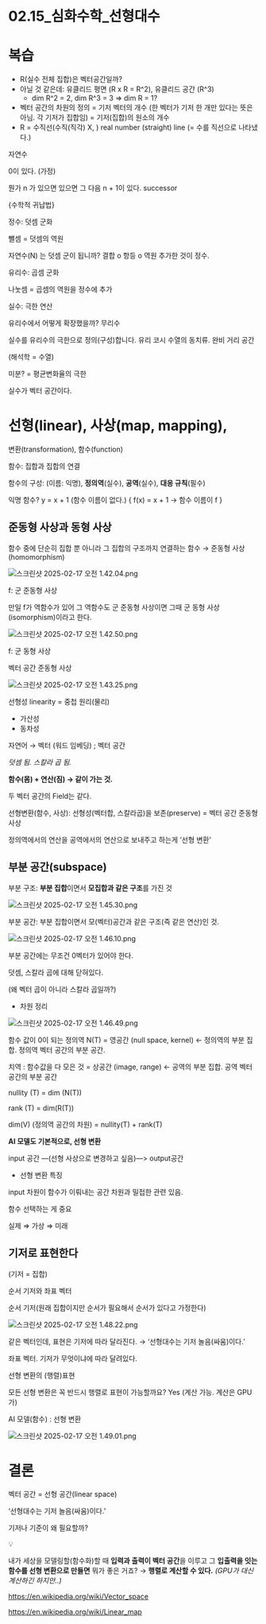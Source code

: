 # 02.15_심화수학_선형대수

# 복습

- R(실수 전체 집합)은 벡터공간일까?
- 아닐 것 같은데: 유클리드 평면 (R x R = R^2), 유클리드 공간 (R^3)
    - dim R^2 = 2, dim R^3 = 3 ⇒ dim R = 1?
- 벡터 공간의 차원의 정의 = 기저 벡터의 개수 (한 벡터가 기저 한 개만 있다는 뜻은 아님. 각 기저가 집합임) = 기저(집합)의 원소의 개수
- R = 수직선(수직(직각) X, ) real number (straight) line (= 수를 직선으로 나타냈다.)

자연수

0이 있다. (가정)

뭔가 n 가 있으면 있으면 그 다음 n + 1이 있다. successor

{수학적 귀납법}

정수: 덧셈 군화

뺄셈 = 덧셈의 역원

자연수(N) 는 덧셈 군이 됩니까? 결합 o 항등 o 역원 추가한 것이 정수. 

유리수: 곱셈 군화

나눗셈 = 곱셈의 역원을 정수에 추가

실수: 극한 연산

유리수에서 어떻게 확장했을까? 무리수

실수를 유리수의 극한으로 정의(구성)합니다. 유리 코시 수열의 동치류. 완비 거리 공간

(해석학 = 수열)

미분? = 평균변화율의 극한

실수가 벡터 공간이다. 

# 선형(linear), 사상(map, mapping), 
변환(transformation), 함수(function)

함수: 집합과 집합의 연결

함수의 구성: (이름: 익명), **정의역**(실수), **공역**(실수), **대응 규칙**(필수)

익명 함수? y = x + 1 (함수 이름이 없다.) { f(x) = x + 1 → 함수 이름이 f }

## 준동형 사상과 동형 사상

함수 중에 단순히 집합 뿐 아니라 그 집합의 구조까지 연결하는 함수 → 준동형 사상(homomorphism)

![스크린샷 2025-02-17 오전 1.42.04.png](02%2015_%E1%84%89%E1%85%B5%E1%86%B7%E1%84%92%E1%85%AA%E1%84%89%E1%85%AE%E1%84%92%E1%85%A1%E1%86%A8_%E1%84%89%E1%85%A5%E1%86%AB%E1%84%92%E1%85%A7%E1%86%BC%E1%84%83%E1%85%A2%E1%84%89%E1%85%AE%2019b49f33ba5d80b9aa05c96dca7db29b/%E1%84%89%E1%85%B3%E1%84%8F%E1%85%B3%E1%84%85%E1%85%B5%E1%86%AB%E1%84%89%E1%85%A3%E1%86%BA_2025-02-17_%E1%84%8B%E1%85%A9%E1%84%8C%E1%85%A5%E1%86%AB_1.42.04.png)

f: 군 준동형 사상

만일 f가 역함수가 있어 그 역함수도 군 준동형 사상이면 그때 군 동형 사상(isomorphism)이라고 한다. 

![스크린샷 2025-02-17 오전 1.42.50.png](02%2015_%E1%84%89%E1%85%B5%E1%86%B7%E1%84%92%E1%85%AA%E1%84%89%E1%85%AE%E1%84%92%E1%85%A1%E1%86%A8_%E1%84%89%E1%85%A5%E1%86%AB%E1%84%92%E1%85%A7%E1%86%BC%E1%84%83%E1%85%A2%E1%84%89%E1%85%AE%2019b49f33ba5d80b9aa05c96dca7db29b/%E1%84%89%E1%85%B3%E1%84%8F%E1%85%B3%E1%84%85%E1%85%B5%E1%86%AB%E1%84%89%E1%85%A3%E1%86%BA_2025-02-17_%E1%84%8B%E1%85%A9%E1%84%8C%E1%85%A5%E1%86%AB_1.42.50.png)

f: 군 동형 사상

벡터 공간 준동형 사상 

![스크린샷 2025-02-17 오전 1.43.25.png](02%2015_%E1%84%89%E1%85%B5%E1%86%B7%E1%84%92%E1%85%AA%E1%84%89%E1%85%AE%E1%84%92%E1%85%A1%E1%86%A8_%E1%84%89%E1%85%A5%E1%86%AB%E1%84%92%E1%85%A7%E1%86%BC%E1%84%83%E1%85%A2%E1%84%89%E1%85%AE%2019b49f33ba5d80b9aa05c96dca7db29b/%E1%84%89%E1%85%B3%E1%84%8F%E1%85%B3%E1%84%85%E1%85%B5%E1%86%AB%E1%84%89%E1%85%A3%E1%86%BA_2025-02-17_%E1%84%8B%E1%85%A9%E1%84%8C%E1%85%A5%E1%86%AB_1.43.25.png)

선형성 linearity = 중첩 원리(물리)

- 가산성
- 동차성

자연어 → 벡터 (워드 임베딩) ; 벡터 공간

*덧셈 됨. 스칼라 곱 됨.* 

**함수(몸) + 연산(짐) → 같이 가는 것.** 

두 벡터 공간의 Field는 같다. 

선형변환(함수, 사상): 선형성(벡터합, 스칼라곱)을 보존(preserve) = 벡터 공간 준동형 사상

정의역에서의 연산을 공역에서의 연산으로 보내주고 하는게 ‘선형 변환’

## 부분 공간(subspace)

부분 구조: **부분 집합**이면서 **모집합과 같은 구조**를 가진 것 

![스크린샷 2025-02-17 오전 1.45.30.png](02%2015_%E1%84%89%E1%85%B5%E1%86%B7%E1%84%92%E1%85%AA%E1%84%89%E1%85%AE%E1%84%92%E1%85%A1%E1%86%A8_%E1%84%89%E1%85%A5%E1%86%AB%E1%84%92%E1%85%A7%E1%86%BC%E1%84%83%E1%85%A2%E1%84%89%E1%85%AE%2019b49f33ba5d80b9aa05c96dca7db29b/%E1%84%89%E1%85%B3%E1%84%8F%E1%85%B3%E1%84%85%E1%85%B5%E1%86%AB%E1%84%89%E1%85%A3%E1%86%BA_2025-02-17_%E1%84%8B%E1%85%A9%E1%84%8C%E1%85%A5%E1%86%AB_1.45.30.png)

부분 공간: 부분 집합이면서 모(벡터)공간과 같은 구조(즉 같은 연산)인 것. 

![스크린샷 2025-02-17 오전 1.46.10.png](02%2015_%E1%84%89%E1%85%B5%E1%86%B7%E1%84%92%E1%85%AA%E1%84%89%E1%85%AE%E1%84%92%E1%85%A1%E1%86%A8_%E1%84%89%E1%85%A5%E1%86%AB%E1%84%92%E1%85%A7%E1%86%BC%E1%84%83%E1%85%A2%E1%84%89%E1%85%AE%2019b49f33ba5d80b9aa05c96dca7db29b/%E1%84%89%E1%85%B3%E1%84%8F%E1%85%B3%E1%84%85%E1%85%B5%E1%86%AB%E1%84%89%E1%85%A3%E1%86%BA_2025-02-17_%E1%84%8B%E1%85%A9%E1%84%8C%E1%85%A5%E1%86%AB_1.46.10.png)

부분 공간에는 무조건 0벡터가 있어야 한다. 

덧셈, 스칼라 곱에 대해 닫혀있다. 

(왜 벡터 곱이 아니라 스칼라 곱일까?)

- 차원 정리

![스크린샷 2025-02-17 오전 1.46.49.png](02%2015_%E1%84%89%E1%85%B5%E1%86%B7%E1%84%92%E1%85%AA%E1%84%89%E1%85%AE%E1%84%92%E1%85%A1%E1%86%A8_%E1%84%89%E1%85%A5%E1%86%AB%E1%84%92%E1%85%A7%E1%86%BC%E1%84%83%E1%85%A2%E1%84%89%E1%85%AE%2019b49f33ba5d80b9aa05c96dca7db29b/%E1%84%89%E1%85%B3%E1%84%8F%E1%85%B3%E1%84%85%E1%85%B5%E1%86%AB%E1%84%89%E1%85%A3%E1%86%BA_2025-02-17_%E1%84%8B%E1%85%A9%E1%84%8C%E1%85%A5%E1%86%AB_1.46.49.png)

함수 값이 0이 되는 정의역 N(T) = 영공간 (null space, kernel)  ← 정의역의 부분 집합. 정의역 벡터 공간의 부분 공간. 

치역 : 함수값을 다 모은 것 = 상공간 (image, range) ← 공역의 부분 집합. 공역 벡터 공간의 부분 공간

nullity (T) = dim (N(T))

rank (T) = dim(R(T))

dim(V) (정의역 공간의 차원) = nullity(T) + rank(T)

**AI 모델도 기본적으로, 선형 변환** 

input 공간 —(선형 사상으로 변경하고 싶음)—> output공간 

- 선형 변환 특징

input 차원이 함수가 이뤄내는 공간 차원과 밀접한 관련 있음. 

함수 선택하는 게 중요

실제 ⇒ 가상 ⇒ 미래

## 기저로 표현한다

(기저 = 집합)

순서 기저와 좌표 벡터

순서 기저(원래 집합이지만 순서가 필요해서 순서가 있다고 가정한다)

![스크린샷 2025-02-17 오전 1.48.22.png](02%2015_%E1%84%89%E1%85%B5%E1%86%B7%E1%84%92%E1%85%AA%E1%84%89%E1%85%AE%E1%84%92%E1%85%A1%E1%86%A8_%E1%84%89%E1%85%A5%E1%86%AB%E1%84%92%E1%85%A7%E1%86%BC%E1%84%83%E1%85%A2%E1%84%89%E1%85%AE%2019b49f33ba5d80b9aa05c96dca7db29b/%E1%84%89%E1%85%B3%E1%84%8F%E1%85%B3%E1%84%85%E1%85%B5%E1%86%AB%E1%84%89%E1%85%A3%E1%86%BA_2025-02-17_%E1%84%8B%E1%85%A9%E1%84%8C%E1%85%A5%E1%86%AB_1.48.22.png)

같은 벡터인데, 표현은 기저에 따라 달라진다. → ‘선형대수는 기저 놀음(싸움)이다.’

좌표 벡터. 기저가 무엇이냐에 따라 달려있다. 

선형 변환의 (행렬)표현

모든 선형 변환은 꼭 반드시 행렬로 표현이 가능할까요? Yes (계산 가능. 계산은 GPU가)

AI 모델(함수) : 선형 변환

![스크린샷 2025-02-17 오전 1.49.01.png](02%2015_%E1%84%89%E1%85%B5%E1%86%B7%E1%84%92%E1%85%AA%E1%84%89%E1%85%AE%E1%84%92%E1%85%A1%E1%86%A8_%E1%84%89%E1%85%A5%E1%86%AB%E1%84%92%E1%85%A7%E1%86%BC%E1%84%83%E1%85%A2%E1%84%89%E1%85%AE%2019b49f33ba5d80b9aa05c96dca7db29b/%E1%84%89%E1%85%B3%E1%84%8F%E1%85%B3%E1%84%85%E1%85%B5%E1%86%AB%E1%84%89%E1%85%A3%E1%86%BA_2025-02-17_%E1%84%8B%E1%85%A9%E1%84%8C%E1%85%A5%E1%86%AB_1.49.01.png)

# 결론

벡터 공간 = 선형 공간(linear space)

‘선형대수는 기저 놀음(싸움)이다.’

기저나 기준이 왜 필요할까? 

<aside>
💡

내가 세상을 모델링할(함수화)할 때 **입력과 출력이 벡터 공간**을 이루고 그 **입출력을 잇는 함수를 선형 변환으로 만들면** 뭐가 좋은 거죠?
→ **행렬로 계산할 수 있다.** *(GPU가 대신 계산하긴 하지만..)*

</aside>

https://en.wikipedia.org/wiki/Vector_space

https://en.wikipedia.org/wiki/Linear_map